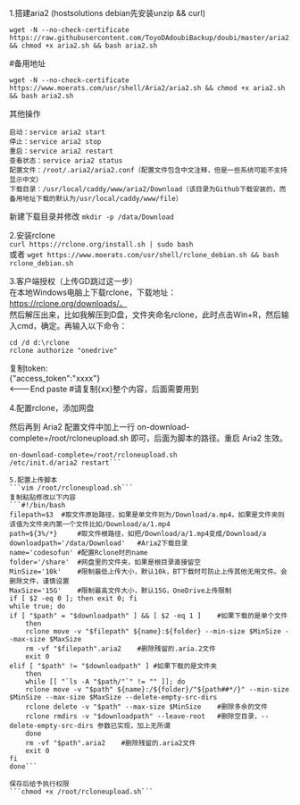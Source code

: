 1.搭建aria2 (hostsolutions debian先安装unzip && curl)  
```
wget -N --no-check-certificate https://raw.githubusercontent.com/ToyoDAdoubiBackup/doubi/master/aria2.sh && chmod +x aria2.sh && bash aria2.sh  
```
#备用地址  
```
wget -N --no-check-certificate https://www.moerats.com/usr/shell/Aria2/aria2.sh && chmod +x aria2.sh && bash aria2.sh  
```
其他操作  
```
启动：service aria2 start  
停止：service aria2 stop  
重启：service aria2 restart  
查看状态：service aria2 status  
配置文件：/root/.aria2/aria2.conf（配置文件包含中文注释，但是一些系统可能不支持显示中文）
下载目录：/usr/local/caddy/www/aria2/Download（该目录为Github下载安装的，而备用地址下载的默认为/usr/local/caddy/www/file）
```
新建下载目录并修改
```mkdir -p /data/Download```


2.安装rclone  
```curl https://rclone.org/install.sh | sudo bash```  
或者
```wget https://www.moerats.com/usr/shell/rclone_debian.sh && bash rclone_debian.sh```

3.客户端授权（上传GD跳过这一步）  
在本地Windows电脑上下载rclone，下载地址：https://rclone.org/downloads/。   
然后解压出来，比如我解压到D盘，文件夹命名rclone，此时点击Win+R，然后输入cmd，确定。再输入以下命令：
```
cd /d d:\rclone
rclone authorize "onedrive"
```
复制token:  
{"access_token":"xxxx"}  
<---End paste    #请复制{xx}整个内容，后面需要用到

4.配置rclone，添加网盘  

然后再到 Aria2 配置文件中加上一行 on-download-complete=/root/rcloneupload.sh 即可，后面为脚本的路径。重启 Aria2 生效。  
```vim /root/.aria2/aria2.conf  
on-download-complete=/root/rcloneupload.sh  
/etc/init.d/aria2 restart```

5.配置上传脚本  
```vim /root/rcloneupload.sh```
复制粘贴修改以下内容  
```#!/bin/bash
filepath=$3	 #取文件原始路径，如果是单文件则为/Download/a.mp4，如果是文件夹则该值为文件夹内第一个文件比如/Download/a/1.mp4
path=${3%/*}	 #取文件根路径，如把/Download/a/1.mp4变成/Download/a
downloadpath='/data/Download'	#Aria2下载目录
name='codesofun' #配置Rclone时的name
folder='/share'	 #网盘里的文件夹，如果是根目录直接留空
MinSize='10k'	 #限制最低上传大小，默认10k，BT下载时可防止上传其他无用文件。会删除文件，谨慎设置
MaxSize='15G'	 #限制最高文件大小，默认15G，OneDrive上传限制
if [ $2 -eq 0 ]; then exit 0; fi
while true; do
if [ "$path" = "$downloadpath" ] && [ $2 -eq 1 ]	#如果下载的是单个文件
    then
    rclone move -v "$filepath" ${name}:${folder} --min-size $MinSize --max-size $MaxSize
    rm -vf "$filepath".aria2	#删除残留的.aria.2文件
    exit 0
elif [ "$path" != "$downloadpath" ]	#如果下载的是文件夹
    then
    while [[ "`ls -A "$path/"`" != "" ]]; do
    rclone move -v "$path" ${name}:/${folder}/"${path##*/}" --min-size $MinSize --max-size $MaxSize --delete-empty-src-dirs
    rclone delete -v "$path" --max-size $MinSize	#删除多余的文件
    rclone rmdirs -v "$downloadpath" --leave-root	#删除空目录，--delete-empty-src-dirs 参数已实现，加上无所谓
    done
    rm -vf "$path".aria2	#删除残留的.aria2文件
    exit 0
fi
done```

保存后给予执行权限  
```chmod +x /root/rcloneupload.sh```
